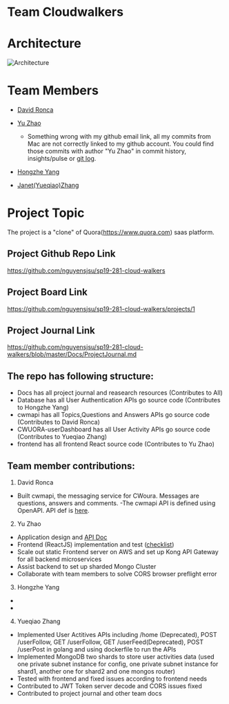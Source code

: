 # Team Cloudwalkers
# Architecture
![Architecture](https://user-images.githubusercontent.com/25470890/57170467-e6cfbb00-6dc1-11e9-88a7-799459629284.png)
# Team Members
* [David Ronca](https://github.com/)
* [Yu Zhao](https://github.com/yarns-backyard)
  - Something wrong with my github email link, all my commits from Mac are not correctly linked to my github account. You could find those commits with author "Yu Zhao" in commit history, insights/pulse or [git log](https://github.com/nguyensjsu/sp19-281-cloud-walkers/blob/master/frontend/gitlog_YuZhao.log).
  
* [Hongzhe Yang](https://github.com/)
* [Janet(Yueqiao)Zhang](https://github.com/treetree0211)

# Project Topic
The project is a "clone" of Quora(https://www.quora.com) saas platform.

## Project Github Repo Link
https://github.com/nguyensjsu/sp19-281-cloud-walkers

## Project Board Link
https://github.com/nguyensjsu/sp19-281-cloud-walkers/projects/1

## Project Journal Link
https://github.com/nguyensjsu/sp19-281-cloud-walkers/blob/master/Docs/ProjectJournal.md

## The repo has following structure:
- Docs has all project journal and reasearch resources (Contributes to All)
- Database has all User Authentication APIs go source code (Contributes to Hongzhe Yang)
- cwmapi has all Topics,Questions and Answers APIs go source code (Contributes to David Ronca)
- CWUORA-userDashboard has all User Activity APIs go source code (Contributes to Yueqiao Zhang)
- frontend has all frontend React source code (Contributes to Yu Zhao)

## Team member contributions:
1. David Ronca
- Built cwmapi, the messaging service for  CWoura.  Messages are questions, answers and comments.
-The cwmapi API is defined using OpenAPI.  API def is [here](https://app.swaggerhub.com/apis-docs/jonathannah/cwmapi/1).

2. Yu Zhao
- Application design and [API Doc](https://docs.google.com/spreadsheets/d/1M4RdDfX2pyHF5RVmjj8jFG7bgsPhhCXzO-LWUfgFXt8/edit?usp=sharing )
- Frontend (ReactJS) implementation and test ([checklist](https://github.com/nguyensjsu/sp19-281-cloud-walkers/blob/master/Docs/Frontend/PageTest.md))
- Scale out static Frontend server on AWS and set up Kong API Gateway for all backend microservices
- Assist backend to set up sharded Mongo Cluster
- Collaborate with team members to solve CORS browser preflight error

3. Hongzhe Yang
-
-

4. Yueqiao Zhang
- Implemented User Actitives APIs including /home (Deprecated), POST /userFollow, GET /userFollow, GET /userFeed(Deprecated),
  POST /userPost in golang and using dockerfile to run the APIs 
- Implemented MongoDB two shards to store user activities data (used one private subnet instance for config, one private subnet instance for shard1, another one for shard2 and one mongos router)
- Tested with frontend and fixed issues according to frontend needs
- Contributed to JWT Token server decode and CORS issues fixed
- Contributed to project journal and other team docs
  


